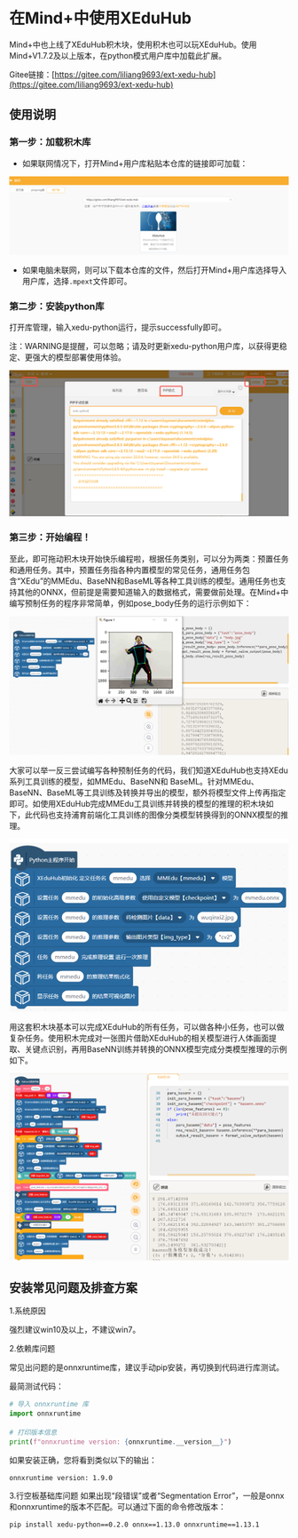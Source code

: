 # 在Mind+中使用XEduHub

Mind+中也上线了XEduHub积木块，使用积木也可以玩XEduHub。使用Mind+V1.7.2及以上版本，在python模式用户库中加载此扩展。

Gitee链接：[https://gitee.com/liliang9693/ext-xedu-hub](https://gitee.com/liliang9693/ext-xedu-hub)

## 使用说明

### 第一步：加载积木库

- 如果联网情况下，打开Mind+用户库粘贴本仓库的链接即可加载：

![](../images/xeduhub/mind1.png)

- 如果电脑未联网，则可以下载本仓库的文件，然后打开Mind+用户库选择导入用户库，选择`.mpext`文件即可。

### 第二步：安装python库

打开库管理，输入xedu-python运行，提示successfully即可。

注：WARNING是提醒，可以忽略；请及时更新xedu-python用户库，以获得更稳定、更强大的模型部署使用体验。

![](../images/xeduhub/mind2.png)

### 第三步：开始编程！

至此，即可拖动积木块开始快乐编程啦，根据任务类别，可以分为两类：预置任务和通用任务。其中，预置任务指各种内置模型的常见任务，通用任务包含“XEdu”的MMEdu、BaseNN和BaseML等各种工具训练的模型。通用任务也支持其他的ONNX，但前提是需要知道输入的数据格式，需要做前处理。在Mind+中编写预制任务的程序非常简单，例如pose_body任务的运行示例如下：

![](../images/xeduhub/mind3.png)

大家可以举一反三尝试编写各种预制任务的代码，我们知道XEduHub也支持XEdu系列工具训练的模型，如MMEdu、BaseNN和 BaseML。针对MMEdu、BaseNN、BaseML等工具训练及转换并导出的模型，额外将模型文件上传再指定即可。如使用XEduHub完成MMEdu工具训练并转换的模型的推理的积木块如下，此代码也支持浦育前端化工具训练的图像分类模型转换得到的ONNX模型的推理。

![](../images/xeduhub/mmedu.png)



用这套积木块基本可以完成XEduHub的所有任务，可以做各种小任务，也可以做复杂任务。使用积木完成对一张图片借助XEduHub的相关模型进行人体画面提取、关键点识别，再用BaseNN训练并转换的ONNX模型完成分类模型推理的示例如下。

![](../images/xeduhub/mind4.png)

## 安装常见问题及排查方案

1.系统原因

强烈建议win10及以上，不建议win7。

2.依赖库问题

常见出问题的是onnxruntime库，建议手动pip安装，再切换到代码进行库测试。

最简测试代码：

```python
# 导入 onnxruntime 库
import onnxruntime

# 打印版本信息
print(f"onnxruntime version: {onnxruntime.__version__}")
```

如果安装正确，您将看到类似以下的输出：

```
onnxruntime version: 1.9.0
```

3.行空板基础库问题
如果出现“段错误”或者“Segmentation Error”，一般是onnx和onnxruntime的版本不匹配。可以通过下面的命令修改版本：
```
pip install xedu-python==0.2.0 onnx==1.13.0 onnxruntime==1.13.1
```